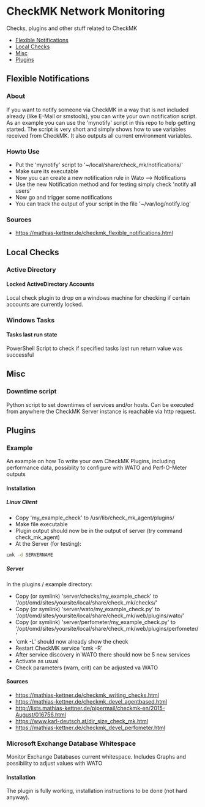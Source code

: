 # CheckMK Network Monitoring

Checks, plugins and other stuff related to CheckMK

- [Flexible Notifications](#flexible-notifications)
- [Local Checks](#local-checks)
- [Misc](#misc)
- [Plugins](#plugins)

## Flexible Notifications

### About

If you want to notify someone via CheckMK in a way that is not included already
(like E-Mail or smstools), you can write your own notification script. As an
example you can use the 'mynotify' script in this repo to help getting started.
The script is very short and simply shows how to use variables received from 
CheckMK. It also outputs all current environment variables.

### Howto Use

* Put the 'mynotify' script to '~/local/share/check_mk/notifications/'
* Make sure its executable
* Now you can create a new notification rule in Wato --> Notifications
* Use the new Notification method and for testing simply check 'notify all users'
* Now go and trigger some notifications
* You can track the output of your script in the file '~/var/log/notify.log'

### Sources

* https://mathias-kettner.de/checkmk_flexible_notifications.html

## Local Checks

### Active Directory

#### Locked ActiveDirectory Accounts

Local check plugin to drop on a windows machine for checking if certain accounts
are currently locked.

### Windows Tasks

#### Tasks last run state

PowerShell Script to check if specified tasks last run return value was successful

## Misc

### Downtime script

Python script to set downtimes of services and/or hosts. Can be executed from
anywhere the CheckMK Server instance is reachable via http request.

## Plugins

### Example

An example on how To write your own CheckMK Plugins, including performance data, possiblity to
configure with WATO and Perf-O-Meter outputs

#### Installation

##### Linux Client

* Copy 'my_example_check' to /usr/lib/check_mk_agent/plugins/
* Make file executable
* Plugin output should now be in the output of server (try command check_mk_agent)
* At the Server (for testing):

```bash
cmk -d SERVERNAME
```

##### Server

In the plugins / example directory:

* Copy (or symlink) 'server/checks/my_example_check' to '/opt/omd/sites/yoursite/local/share/check_mk/checks/'
* Copy (or symlink) 'server/wato/my_example_check.py' to '/opt/omd/sites/yoursite/local/share/check_mk/web/plugins/wato/'
* Copy (or symlink) 'server/perfometer/my_example_check.py' to '/opt/omd/sites/yoursite/local/share/check_mk/web/plugins/perfometer/'
* 'cmk -L' should now already show the check
* Restart CheckMK service 'cmk -R'
* After service discovery in WATO there should now be 5 new services
* Activate as usual
* Check parameters (warn, crit) can be adjusted va WATO

#### Sources

* https://mathias-kettner.de/checkmk_writing_checks.html
* https://mathias-kettner.de/checkmk_devel_agentbased.html
* http://lists.mathias-kettner.de/pipermail/checkmk-en/2015-August/016756.html
* https://www.karl-deutsch.at/dir_size_check_mk.html
* https://mathias-kettner.de/checkmk_devel_perfometer.html

### Microsoft Exchange Database Whitespace

Monitor Exchange Databases current whitespace. Includes Graphs and possibility to adjust values with WATO

#### Installation

The plugin is fully working, installation instructions to be done (not hard anyway).

